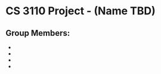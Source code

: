 # CS 3110 Project - (Name TBD)

## Group Members:
- <name> <netid>
- <name> <netid>
- <name> <netid>
- <name> <netid>
